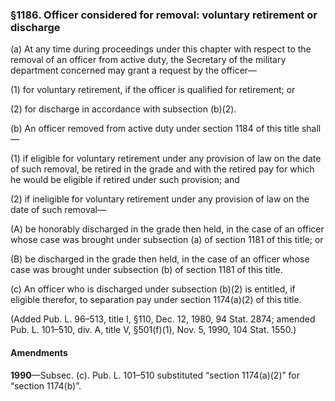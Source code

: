 ### §1186. Officer considered for removal: voluntary retirement or discharge ###

(a) At any time during proceedings under this chapter with respect to the removal of an officer from active duty, the Secretary of the military department concerned may grant a request by the officer—

(1) for voluntary retirement, if the officer is qualified for retirement; or

(2) for discharge in accordance with subsection (b)(2).

(b) An officer removed from active duty under section 1184 of this title shall—

(1) if eligible for voluntary retirement under any provision of law on the date of such removal, be retired in the grade and with the retired pay for which he would be eligible if retired under such provision; and

(2) if ineligible for voluntary retirement under any provision of law on the date of such removal—

(A) be honorably discharged in the grade then held, in the case of an officer whose case was brought under subsection (a) of section 1181 of this title; or

(B) be discharged in the grade then held, in the case of an officer whose case was brought under subsection (b) of section 1181 of this title.

(c) An officer who is discharged under subsection (b)(2) is entitled, if eligible therefor, to separation pay under section 1174(a)(2) of this title.

(Added Pub. L. 96–513, title I, §110, Dec. 12, 1980, 94 Stat. 2874; amended Pub. L. 101–510, div. A, title V, §501(f)(1), Nov. 5, 1990, 104 Stat. 1550.)

#### Amendments ####

**1990**—Subsec. (c). Pub. L. 101–510 substituted “section 1174(a)(2)” for “section 1174(b)”.